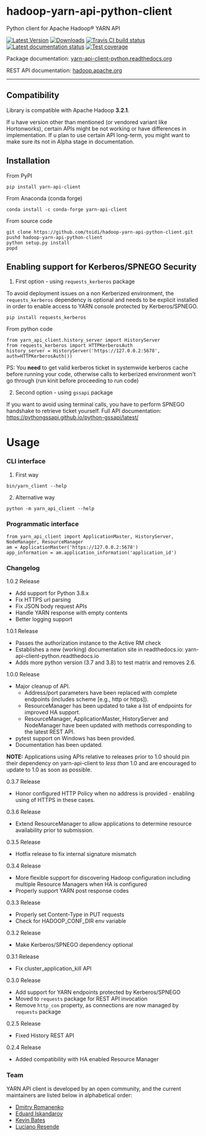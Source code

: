 # hadoop-yarn-api-python-client

Python client for Apache Hadoop® YARN API

[![Latest Version](https://img.shields.io/pypi/v/yarn-api-client.svg)](https://pypi.python.org/pypi/yarn-api-client/)
[![Downloads](https://pepy.tech/badge/yarn-api-client/month)](https://pepy.tech/project/yarn-api-client/month)
[![Travis CI build status](https://travis-ci.org/CODAIT/hadoop-yarn-api-python-client.svg?branch=master)](https://travis-ci.org/CODAIT/hadoop-yarn-api-python-client)
[![Latest documentation status](https://readthedocs.org/projects/yarn-api-client-python/badge/?version=latest)](https://yarn-api-client-python.readthedocs.org/en/latest/?badge=latest)
[![Test coverage](https://coveralls.io/repos/toidi/hadoop-yarn-api-python-client/badge.png)](https://coveralls.io/r/toidi/hadoop-yarn-api-python-client)

Package documentation:
[yarn-api-client-python.readthedocs.org](https://yarn-api-client-python.readthedocs.org/en/latest/)

REST API documentation: [hadoop.apache.org](http://hadoop.apache.org/docs/stable/hadoop-yarn/hadoop-yarn-site/WebServicesIntro.html)

---
## Compatibility
Library is compatible with Apache Hadoop __**3.2.1**__.  

If u have version other than mentioned (or vendored variant like Hortonworks), certain APIs might be not working or have differences in
implementation. If u plan to use certain API long-term, you might want to make sure its not in Alpha stage in documentation.

## Installation

From PyPI
```
pip install yarn-api-client
```

From Anaconda (conda forge)
```
conda install -c conda-forge yarn-api-client
```

From source code
```
git clone https://github.com/toidi/hadoop-yarn-api-python-client.git
pushd hadoop-yarn-api-python-client
python setup.py install
popd
```

## Enabling support for Kerberos/SPNEGO Security
1. First option - using `requests_kerberos` package  

To avoid deployment issues on a non Kerberized environment, the `requests_kerberos`
dependency is optional and needs to be explicit installed in order to enable access
to YARN console protected by Kerberos/SPNEGO.

`pip install requests_kerberos`

From python code
```
from yarn_api_client.history_server import HistoryServer
from requests_kerberos import HTTPKerberosAuth
history_server = HistoryServer('https://127.0.0.2:5678', auth=HTTPKerberosAuth())
```

PS: You __**need**__ to get valid kerberos ticket in systemwide kerberos cache before running your code, otherwise calls to kerberized environment won't go through (run kinit before proceeding to run code)

2. Second option - using `gssapi` package  

If you want to avoid using terminal calls, you have to perform SPNEGO handshake to retrieve ticket yourself. Full API documentation: https://pythongssapi.github.io/python-gssapi/latest/

# Usage

### CLI interface

1. First way
```
bin/yarn_client --help
```

2. Alternative way
```
python -m yarn_api_client --help
```

### Programmatic interface

```
from yarn_api_client import ApplicationMaster, HistoryServer, NodeManager, ResourceManager
am = ApplicationMaster('https://127.0.0.2:5678')
app_information = am.application_information('application_id')
```

### Changelog

1.0.2 Release
   - Add support for Python 3.8.x
   - Fix HTTPS url parsing
   - Fix JSON body request APIs
   - Handle YARN response with empty contents
   - Better logging support

1.0.1 Release
   - Passes the authorization instance to the Active RM check
   - Establishes a new (working) documentation site in readthedocs.io: yarn-api-client-python.readthedocs.io
   - Adds more python version (3.7 and 3.8) to test matrix and removes 2.6.

1.0.0 Release
   - Major cleanup of API.  
     - Address/port parameters have been replaced with complete
       endpoints (includes scheme [e.g., http or https]).
     - ResourceManager has been updated to take a list of endpoints for
       improved HA support.
     - ResourceManager, ApplicationMaster, HistoryServer and NodeManager
       have been updated with methods corresponding to the latest REST API.
   - pytest support on Windows has been provided.
   - Documentation has been updated.

   **NOTE:** Applications using APIs relative to releases prior to 1.0 should
   pin their dependency on yarn-api-client to _less than_ 1.0 and are encouraged
   to update to 1.0 as soon as possible.

0.3.7 Release  
   - Honor configured HTTP Policy when no address is provided - enabling
     using of HTTPS in these cases.

0.3.6 Release  
   - Extend ResourceManager to allow applications to determine
     resource availability prior to submission.

0.3.5 Release  
   - Hotfix release to fix internal signature mismatch

0.3.4 Release  
   - More flexible support for discovering Hadoop configuration
     including multiple Resource Managers when HA is configured
   - Properly support YARN post response codes

0.3.3 Release  
   - Properly set Content-Type in PUT requests
   - Check for HADOOP_CONF_DIR env variable

0.3.2 Release  
   - Make Kerberos/SPNEGO dependency optional

0.3.1 Release  
   - Fix cluster_application_kill API

0.3.0 Release  
   - Add support for YARN endpoints protected by Kerberos/SPNEGO
   - Moved to `requests` package for REST API invocation
   - Remove `http_con` property, as connections are now managed by `requests` package

0.2.5 Release  
  - Fixed History REST API

0.2.4 Release  
  - Added compatibility with HA enabled Resource Manager

### Team

YARN API client is developed by an open community, and the current maintainers 
are listed below in alphabetical order:

- [Dmitry Romanenko](https://github.com/dimon222)
- [Eduard Iskandarov](https://github.com/toidi)
- [Kevin Bates](https://github.com/kevin-bates)
- [Luciano Resende](https://github.com/lresende)

